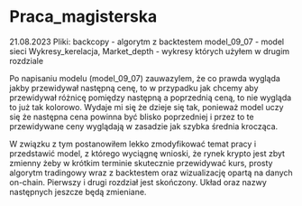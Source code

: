 # Praca_magisterska

21.08.2023
Pliki: 
backcopy - algorytm z backtestem
model_09_07 - model sieci
Wykresy_kerelacja, Market_depth - wykresy których użyłem w drugim rozdziale

Po napisaniu modelu (model_09_07) zauwazylem, że co prawda wygląda jakby przewidywał następną cenę, to w przypadku jak chcemy aby przewidywał różnicę 
pomiędzy następną a poprzednią ceną, to nie wygląda to już tak kolorowo. Wydaje mi się że dzieje się tak, ponieważ model uczy się że następna cena powinna być blisko
poprzedniej i przez to te przewidywane ceny wyglądają w zasadzie jak szybka średnia krocząca.

W związku z tym postanowiłem lekko zmodyfikować temat pracy i przedstawić model, z którego wyciągnę wnioski, że rynek krypto jest zbyt zmienny żeby w krótkim terminie 
skutecznie przewidywać kurs, prosty algorytm tradingowy wraz z backtestem oraz wizualizację opartą na danych on-chain. Pierwszy i drugi rozdział jest skończony.
Układ oraz nazwy następnych jeszcze będą zmieniane.  
